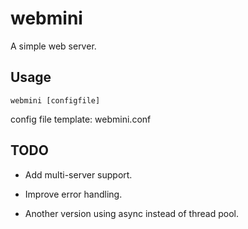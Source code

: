 # webmini

A simple web server.

## Usage

```
webmini [configfile]  
```

config file template: webmini.conf

## TODO

- Add multi-server support.

- Improve error handling.

- Another version using async instead of thread pool.

